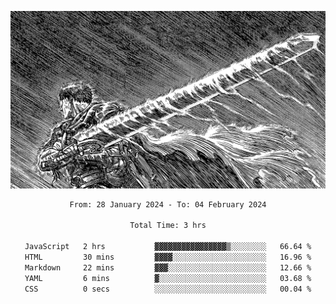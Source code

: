 <!-- Profile image -->
<p align="center">
 <img src="assets/bpD2ohb.png" width="1080px">
</p>
<!-- Profile image end -->

<div align="center">
<!--START_SECTION:waka-->

```txt
From: 28 January 2024 - To: 04 February 2024

Total Time: 3 hrs

JavaScript   2 hrs           ▓▓▓▓▓▓▓▓▓▓▓▓▓▓▓▓▒░░░░░░░░   66.64 %
HTML         30 mins         ▓▓▓▓░░░░░░░░░░░░░░░░░░░░░   16.96 %
Markdown     22 mins         ▓▓▓░░░░░░░░░░░░░░░░░░░░░░   12.66 %
YAML         6 mins          ▓░░░░░░░░░░░░░░░░░░░░░░░░   03.68 %
CSS          0 secs          ░░░░░░░░░░░░░░░░░░░░░░░░░   00.04 %
```

<!--END_SECTION:waka-->
</div>
